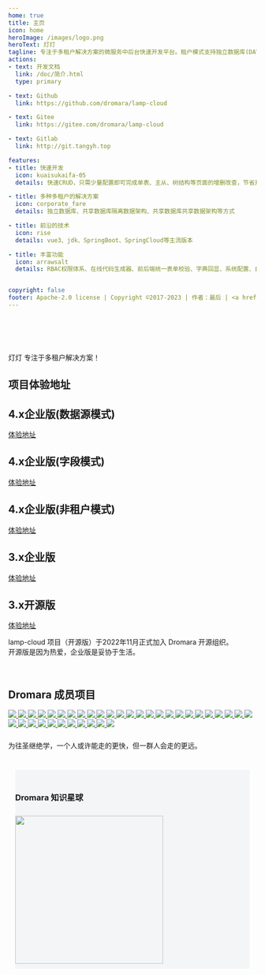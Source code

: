 ```yaml
---
home: true
title: 主页
icon: home
heroImage: /images/logo.png
heroText: 灯灯
tagline: 专注于多租户解决方案的微服务中后台快速开发平台。租户模式支持独立数据库(DATASOURCE模式)、共享数据架构(COLUMN模式) 和 非租户模式(NONE模式)✨
actions:
- text: 开发文档
  link: /doc/简介.html
  type: primary

- text: Github
  link: https://github.com/dromara/lamp-cloud

- text: Gitee
  link: https://gitee.com/dromara/lamp-cloud

- text: Gitlab
  link: http://git.tangyh.top

features:
- title: 快速开发
  icon: kuaisukaifa-05
  details: 快速CRUD，只需少量配置即可完成单表、主从、树结构等页面的增删改查，节省开发成本，缩短开发周期

- title: 多种多租户的解决方案
  icon: corporate_fare
  details: 独立数据库、共享数据库隔离数据架构、共享数据库共享数据架构等方式

- title: 前沿的技术
  icon: rise
  details: vue3、jdk、SpringBoot、SpringCloud等主流版本

- title: 丰富功能
  icon: arrawsalt
  details: RBAC权限体系、在线代码生成器、前后端统一表单校验、字典回显、系统配置、自动填充等功能一应俱全


copyright: false
footer: Apache-2.0 license | Copyright ©2017-2023 | 作者：最后 | <a href="http://www.beian.gov.cn/portal/registerSystemInfo?recordcode=52011502002216" target="_blank"><img src="/images/global/gongan.png"><span>贵公网安备 52011502002216号</span></a> | <a href="http://beian.miit.gov.cn/" target="_blank"><img src="/images/global/gongan.png"><span>黔ICP备2021004749号</span></a>
---
```

<div>
    <div style="padding-bottom: 60px;"></div>
    <div class="feature-z s-width">
        <p>
          灯灯 专注于多租户解决方案！
        </p>
    </div>
</div>

<!-- ------------ 开源案例 ------------- -->
<div>
    <div class="feature-z s-width">
        <div class="s-fenge"></div>
        <h2 class="s-title">项目体验地址</h2>
        <div class="feature-box">
            <div class="feature">
                <h2 id="ds">4.x企业版(数据源模式)</h2>
                <p><a target="_blank" href="https://datasource.tangyh.top">体验地址</a></p>
            </div>
            <div class="feature">
                <h2 id="column">4.x企业版(字段模式)</h2>
                <p><a target="_blank" href="https://column.tangyh.top">体验地址</a></p>
            </div>
            <div class="feature">
                <h2 id="none">4.x企业版(非租户模式)</h2>
                <p><a target="_blank" href="https://none.tangyh.top">体验地址</a></p>
            </div>
            <div class="feature">
                <h2 id="lwp">3.x企业版</h2>
                <p><a target="_blank" href="https://boot.tangyh.top">体验地址</a></p>
            </div>
            <div class="feature">
                <h2 id="lw">3.x开源版</h2>
                <p><a target="_blank" href="https://boot.tangyh.top/lamp-web/">体验地址</a></p>
            </div>
        </div>
        <p>
            lamp-cloud 项目（开源版）于2022年11月正式加入 Dromara 开源组织。<br/>
            开源版是因为热爱，企业版是妥协于生活。
        </p>
    </div>
</div>

<!-- ------------ Dromara 成员项目 ------------- -->
<div>
  <div class="com-box-f s-width">
      <div class="s-fenge"></div>
      <br>
      <h2 id="dromara" class="s-title">
          Dromara 成员项目
      </h2>
      <div class="com-box com-box-you">
          <a href="https://gitee.com/dromara/TLog" target="_blank">
              <img src="https://oss.dev33.cn/sa-token/link/tlog.png" msg="一个轻量级的分布式日志标记追踪神器，10分钟即可接入，自动对日志打标签完成微服务的链路追踪">
          </a>
          <a href="https://gitee.com/dromara/liteFlow" target="_blank">
              <img src="https://oss.dev33.cn/sa-token/link/liteflow.png" msg="轻量，快速，稳定，可编排的组件式流程引擎">
          </a>
          <a href="https://hutool.cn/" target="_blank">
              <img src="https://oss.dev33.cn/sa-token/link/hutool.jpg" msg="🍬小而全的Java工具类库，使Java拥有函数式语言般的优雅，让Java语言也可以“甜甜的”。">
          </a>
          <a href="https://sa-token.cc/" target="_blank">
              <img src="https://oss.dev33.cn/sa-token/link/sa-token.png" msg="一个轻量级 java 权限认证框架，让鉴权变得简单、优雅！">
          </a>
          <a href="https://gitee.com/dromara/hmily" target="_blank">
              <img src="https://oss.dev33.cn/sa-token/link/hmily.png" msg="高性能一站式分布式事务解决方案。">
          </a>
          <a href="https://gitee.com/dromara/Raincat" target="_blank">
              <img src="https://oss.dev33.cn/sa-token/link/raincat.png" msg="强一致性分布式事务解决方案。">
          </a>
          <a href="https://gitee.com/dromara/myth" target="_blank">
              <img src="https://oss.dev33.cn/sa-token/link/myth.png" msg="可靠消息分布式事务解决方案。">
          </a>
          <a href="https://cubic.jiagoujishu.com/" target="_blank">
              <img src="https://oss.dev33.cn/sa-token/link/cubic.png" msg="一站式问题定位平台，以agent的方式无侵入接入应用，完整集成arthas功能模块，致力于应用级监控，帮助开发人员快速定位问题">
          </a>
          <a href="https://maxkey.top/" target="_blank">
              <img src="https://oss.dev33.cn/sa-token/link/maxkey.png" msg="业界领先的身份管理和认证产品">
          </a>
          <a href="http://forest.dtflyx.com/" target="_blank">
              <img src="https://oss.dev33.cn/sa-token/link/forest-logo.png" msg="Forest能够帮助您使用更简单的方式编写Java的HTTP客户端" nf>
          </a>
          <a href="https://jpom.top/" target="_blank">
              <img src="https://oss.dev33.cn/sa-token/link/jpom.png" msg="一款简而轻的低侵入式在线构建、自动部署、日常运维、项目监控软件">
          </a>
          <a href="https://su.usthe.com/" target="_blank">
              <img src="https://oss.dev33.cn/sa-token/link/sureness.png" msg="面向 REST API 的高性能认证鉴权框架">
          </a>
          <a href="https://easy-es.cn/" target="_blank">
              <img src="https://oss.dev33.cn/sa-token/link/easy-es2.png" msg="🚀傻瓜级ElasticSearch搜索引擎ORM框架">
          </a>
          <a href="https://gitee.com/dromara/northstar" target="_blank">
              <img src="https://oss.dev33.cn/sa-token/link/northstar_logo.png" msg="Northstar盈富量化交易平台">
          </a>
          <a href="https://hertzbeat.com/" target="_blank">
              <img src="https://oss.dev33.cn/sa-token/link/hertzbeat-brand.svg" msg="易用友好的云监控系统">
          </a>
          <a href="https://dromara.gitee.io/fast-request/" target="_blank">
              <img src="https://oss.dev33.cn/sa-token/link/fast-request.gif" msg="Idea 版 Postman，为简化调试API而生">
          </a>
          <a href="https://www.jeesuite.com/" target="_blank">
              <img src="https://oss.dev33.cn/sa-token/link/mendmix.png" msg="开源分布式云原生架构一站式解决方案">
          </a>
          <a href="https://gitee.com/dromara/koalas-rpc" target="_blank">
              <img src="https://oss.dev33.cn/sa-token/link/koalas-rpc2.png" msg="企业生产级百亿日PV高可用可拓展的RPC框架。">
          </a>
          <a href="https://async.sizegang.cn/" target="_blank">
              <img src="https://oss.dev33.cn/sa-token/link/gobrs-async.png" msg="🔥 配置极简功能强大的异步任务动态编排框架">
          </a>
          <a href="https://dynamictp.cn/" target="_blank">
              <img src="https://oss.dev33.cn/sa-token/link/dynamic-tp.png" msg="🔥🔥🔥 基于配置中心的轻量级动态可监控线程池">
          </a>
          <a href="https://www.x-easypdf.cn" target="_blank">
              <img src="https://oss.dev33.cn/sa-token/link/x-easypdf.png" msg="一个用搭积木的方式构建pdf的框架（基于pdfbox）">
          </a>
          <a href="http://dromara.gitee.io/image-combiner" target="_blank">
              <img src="https://oss.dev33.cn/sa-token/link/image-combiner.png" msg="一个专门用于图片合成的工具，没有很复杂的功能，简单实用，却不失强大">
          </a>
          <a href="https://www.herodotus.cn/" target="_blank">
              <img src="https://oss.dev33.cn/sa-token/link/dante-cloud2.png" msg="Dante-Cloud 是一款企业级微服务架构和服务能力开发平台。">
          </a>
          <a href="http://www.mtruning.club" target="_blank">
              <img src="https://oss.dev33.cn/sa-token/link/go-view.png" msg="低代码数据可视化开发平台">
          </a>
          <a href="https://tangyh.top/" target="_blank">
              <img src="https://oss.dev33.cn/sa-token/link/lamp-cloud.png" msg="微服务中后台快速开发平台，支持租户(SaaS)模式、非租户模式">
          </a>
          <a href="https://www.redisfront.com/" target="_blank">
              <img src="https://oss.dev33.cn/sa-token/link/redis-front.png" msg="RedisFront 是一款开源免费的跨平台 Redis 桌面客户端工具, 支持单机模式, 集群模式, 哨兵模式以及 SSH 隧道连接, 可轻松管理Redis缓存数据.">
          </a>
          <a href="https://www.yuque.com/u34495/mivcfg" target="_blank">
              <img src="https://oss.dev33.cn/sa-token/link/electron-egg.png" msg="一个入门简单、跨平台、企业级桌面软件开发框架">
          </a>
          <a href="https://gitee.com/dromara/open-capacity-platform" target="_blank">
              <img src="https://oss.dev33.cn/sa-token/link/open-capacity-platform.jpg" msg="简称ocp是基于Spring Cloud的企业级微服务框架(用户权限管理，配置中心管理，应用管理，....)">
          </a>
          <a href="http://easy-trans.fhs-opensource.top/" target="_blank">
              <img src="https://oss.dev33.cn/sa-token/link/easy_trans.png" msg="Easy-Trans 一个注解搞定数据翻译,减少30%SQL代码量">
          </a>
          <a href="https://gitee.com/dromara/neutrino-proxy" target="_blank">
              <img src="https://oss.dev33.cn/sa-token/link/neutrino-proxy.svg" msg="一款基于 Netty 的、开源的内网穿透神器。">
          </a>
          <a href="https://chatgpt.cn.obiscr.com/" target="_blank">
              <img src="https://oss.dev33.cn/sa-token/link/chatgpt.png" msg="一个支持在 JetBrains 系列 IDE 上运行的 ChatGPT 的插件。">
          </a>
          <a href="https://gitee.com/dromara/zyplayer-doc" target="_blank">
              <img src="https://oss.dev33.cn/sa-token/link/zyplayer-doc.png" msg="zyplayer-doc是一款适合团队和个人使用的WIKI文档管理工具，同时还包含数据库文档、Api接口文档。">
          </a>
          <a href="https://gitee.com/dromara/payment-spring-boot" target="_blank">
              <img src="https://oss.dev33.cn/sa-token/link/payment-spring-boot.png" msg="最全最好用的微信支付V3 Spring Boot 组件。">
          </a>
          <a href="https://www.j2eefast.com/" target="_blank">
              <img src="https://oss.dev33.cn/sa-token/link/j2eefast.png" msg="J2eeFAST 是一个致力于中小企业 Java EE 企业级快速开发平台,我们永久开源!">
          </a>
          <a href="https://gitee.com/dromara/data-compare" target="_blank">
              <img src="https://oss.dev33.cn/sa-token/link/dataCompare.png" msg="数据库比对工具：hive 表数据比对，mysql、Doris 数据比对，实现自动化配置进行数据比对，避免频繁写sql 进行处理，低代码(Low-Code) 平台">
          </a>
          <a href="https://gitee.com/dromara/open-giteye-api" target="_blank">
              <img src="https://oss.dev33.cn/sa-token/link/open-giteye-api.svg" msg="giteye.net 是专为开源作者设计的数据图表服务工具类站点，提供了包括 Star 趋势图、贡献者列表、Gitee指数等数据图表服务。">
          </a>
      </div>
      <div style="height: 10px; clear: both;"></div>
      <p>
          为往圣继绝学，一个人或许能走的更快，但一群人会走的更远。
      </p>
      <div style=" margin: 40px 14px 0; padding: 20px 0 10px; background-color: #f4f5f7;">
          <h3 id="zsxq" style="padding: 0px 0 10px; ">Dromara 知识星球</h3>
          <img src="https://oss.dev33.cn/sa-token/dromara-xingqiu--sa-token.jpg" style="width: 300px;">
      </div>
  </div>
  <div style="height: 30px;"></div>
</div>
